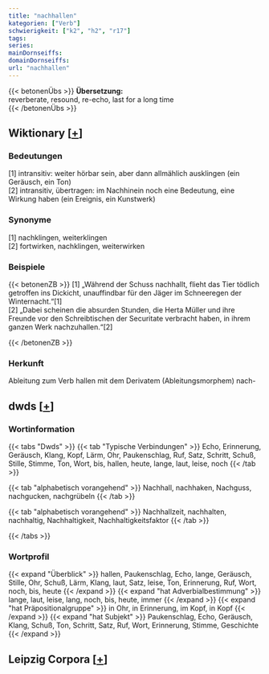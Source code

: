 ```yaml
---
title: "nachhallen"
kategorien: ["Verb"]
schwierigkeit: ["k2", "h2", "r17"]
tags:
series:
mainDornseiffs:
domainDornseiffs:
url: "nachhallen"
---
```


{{< betonenÜbs >}}
**Übersetzung:**  
reverberate, resound, re-echo, last  for a long time  
{{< /betonenÜbs >}}

## Wiktionary [[+](https://de.wiktionary.org/wiki/nachhallen)]

### Bedeutungen
[1] intransitiv: weiter hörbar sein, aber dann allmählich ausklingen (ein Geräusch, ein Ton)  
[2] intransitiv, übertragen: im Nachhinein noch eine Bedeutung, eine Wirkung haben (ein Ereignis, ein Kunstwerk)  

### Synonyme
[1] nachklingen, weiterklingen  
[2] fortwirken, nachklingen, weiterwirken  

### Beispiele
{{< betonenZB >}}
[1] „Während der Schuss nachhallt, flieht das Tier tödlich getroffen ins Dickicht, unauffindbar für den Jäger im Schneeregen der Winternacht.“[1]  
[2] „Dabei scheinen die absurden Stunden, die Herta Müller und ihre Freunde vor den Schreibtischen der Securitate verbracht haben, in ihrem ganzen Werk nachzuhallen.“[2]  

{{< /betonenZB >}}
### Herkunft
Ableitung zum Verb hallen mit dem Derivatem (Ableitungsmorphem) nach-  



## dwds [[+](https://www.dwds.de/wb/nachhallen)]

### Wortinformation
{{< tabs "Dwds" >}}
{{< tab "Typische Verbindungen" >}}
Echo, Erinnerung, Geräusch, Klang, Kopf, Lärm, Ohr, Paukenschlag, Ruf, Satz, Schritt, Schuß, Stille, Stimme, Ton, Wort, bis, hallen, heute, lange, laut, leise, noch
{{< /tab >}}

{{< tab "alphabetisch vorangehend" >}}
Nachhall, nachhaken, Nachguss, nachgucken, nachgrübeln
{{< /tab >}}

{{< tab "alphabetisch vorangehend" >}}
Nachhallzeit, nachhalten, nachhaltig, Nachhaltigkeit, Nachhaltigkeitsfaktor
{{< /tab >}}

{{< /tabs >}}

### Wortprofil
{{< expand "Überblick" >}} hallen, Paukenschlag, Echo, lange, Geräusch, Stille, Ohr, Schuß, Lärm, Klang, laut, Satz, leise, Ton, Erinnerung, Ruf, Wort, noch, bis, heute {{< /expand >}}
{{< expand "hat Adverbialbestimmung" >}} lange, laut, leise, lang, noch, bis, heute, immer {{< /expand >}}
{{< expand "hat Präpositionalgruppe" >}} in Ohr, in Erinnerung, im Kopf, in Kopf {{< /expand >}}
{{< expand "hat Subjekt" >}} Paukenschlag, Echo, Geräusch, Klang, Schuß, Ton, Schritt, Satz, Ruf, Wort, Erinnerung, Stimme, Geschichte {{< /expand >}}

## Leipzig Corpora [[+](https://corpora.uni-leipzig.de/en/res?word=nachhallen&corpusId=deu_newscrawl-public_2018)]

